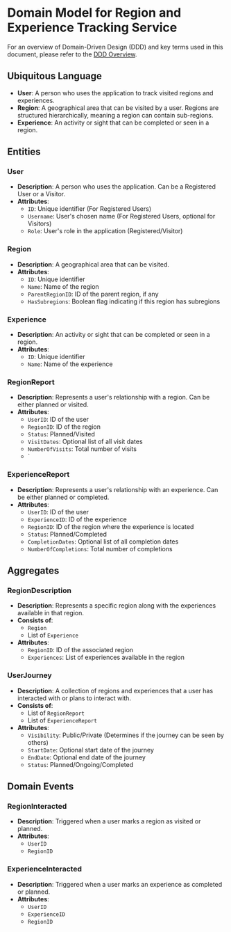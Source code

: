 # Domain Model for Region and Experience Tracking Service

For an overview of Domain-Driven Design (DDD) and key terms used in this
document, please refer to the [DDD Overview](./ddd_overview.md).

## Ubiquitous Language

- **User**: A person who uses the application to track visited regions and
  experiences.
- **Region**: A geographical area that can be visited by a user. Regions are
  structured hierarchically, meaning a region can contain sub-regions.
- **Experience**: An activity or sight that can be completed or seen in a
  region.

## Entities

### User

- **Description**: A person who uses the application. Can be a Registered User or a Visitor.
- **Attributes**:
  - `ID`: Unique identifier (For Registered Users)
  - `Username`: User's chosen name (For Registered Users, optional for Visitors)
  - `Role`: User's role in the application (Registered/Visitor)

### Region

- **Description**: A geographical area that can be visited.
- **Attributes**:
  - `ID`: Unique identifier
  - `Name`: Name of the region
  - `ParentRegionID`: ID of the parent region, if any
  - `HasSubregions`: Boolean flag indicating if this region has subregions

### Experience

- **Description**: An activity or sight that can be completed or seen in a region.
- **Attributes**:
  - `ID`: Unique identifier
  - `Name`: Name of the experience

### RegionReport

- **Description**: Represents a user's relationship with a region. Can be either planned or visited.
- **Attributes**:
  - `UserID`: ID of the user
  - `RegionID`: ID of the region
  - `Status`: Planned/Visited
  - `VisitDates`: Optional list of all visit dates
  - `NumberOfVisits`: Total number of visits
  - `

### ExperienceReport

- **Description**: Represents a user's relationship with an experience. Can be either planned or completed.
- **Attributes**:
  - `UserID`: ID of the user
  - `ExperienceID`: ID of the experience
  - `RegionID`: ID of the region where the experience is located
  - `Status`: Planned/Completed
  - `CompletionDates`: Optional list of all completion dates
  - `NumberOfCompletions`: Total number of completions

## Aggregates

### RegionDescription

- **Description**: Represents a specific region along with the experiences available in that region.
- **Consists of**:
  - `Region`
  - List of `Experience`
- **Attributes**:
  - `RegionID`: ID of the associated region
  - `Experiences`: List of experiences available in the region

### UserJourney

- **Description**: A collection of regions and experiences that a user has interacted with or plans to interact with.
- **Consists of**:
  - List of `RegionReport`
  - List of `ExperienceReport`
- **Attributes**:
  - `Visibility`: Public/Private (Determines if the journey can be seen by others)
  - `StartDate`: Optional start date of the journey
  - `EndDate`: Optional end date of the journey
  - `Status`: Planned/Ongoing/Completed

## Domain Events

### RegionInteracted

- **Description**: Triggered when a user marks a region as visited or planned.
- **Attributes**:
  - `UserID`
  - `RegionID`

### ExperienceInteracted

- **Description**: Triggered when a user marks an experience as completed or planned.
- **Attributes**:
  - `UserID`
  - `ExperienceID`
  - `RegionID`
